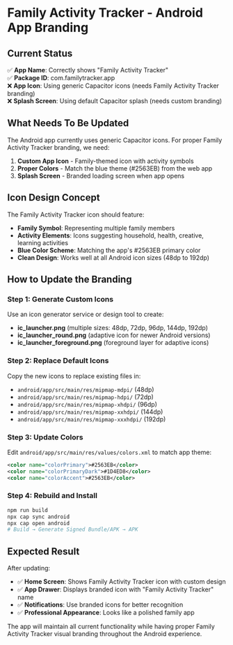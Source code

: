 # Family Activity Tracker - Android App Branding

## Current Status

✅ **App Name**: Correctly shows "Family Activity Tracker"  
✅ **Package ID**: com.familytracker.app  
❌ **App Icon**: Using generic Capacitor icons (needs Family Activity Tracker branding)  
❌ **Splash Screen**: Using default Capacitor splash (needs custom branding)

## What Needs To Be Updated

The Android app currently uses generic Capacitor icons. For proper Family Activity Tracker branding, we need:

1. **Custom App Icon** - Family-themed icon with activity symbols
2. **Proper Colors** - Match the blue theme (#2563EB) from the web app
3. **Splash Screen** - Branded loading screen when app opens

## Icon Design Concept

The Family Activity Tracker icon should feature:
- **Family Symbol**: Representing multiple family members
- **Activity Elements**: Icons suggesting household, health, creative, learning activities  
- **Blue Color Scheme**: Matching the app's #2563EB primary color
- **Clean Design**: Works well at all Android icon sizes (48dp to 192dp)

## How to Update the Branding

### Step 1: Generate Custom Icons
Use an icon generator service or design tool to create:
- **ic_launcher.png** (multiple sizes: 48dp, 72dp, 96dp, 144dp, 192dp)
- **ic_launcher_round.png** (adaptive icon for newer Android versions)
- **ic_launcher_foreground.png** (foreground layer for adaptive icons)

### Step 2: Replace Default Icons
Copy the new icons to replace existing files in:
- `android/app/src/main/res/mipmap-mdpi/` (48dp)
- `android/app/src/main/res/mipmap-hdpi/` (72dp)  
- `android/app/src/main/res/mipmap-xhdpi/` (96dp)
- `android/app/src/main/res/mipmap-xxhdpi/` (144dp)
- `android/app/src/main/res/mipmap-xxxhdpi/` (192dp)

### Step 3: Update Colors
Edit `android/app/src/main/res/values/colors.xml` to match app theme:
```xml
<color name="colorPrimary">#2563EB</color>
<color name="colorPrimaryDark">#1D4ED8</color>
<color name="colorAccent">#2563EB</color>
```

### Step 4: Rebuild and Install
```bash
npm run build
npx cap sync android
npx cap open android
# Build → Generate Signed Bundle/APK → APK
```

## Expected Result

After updating:
- ✅ **Home Screen**: Shows Family Activity Tracker icon with custom design
- ✅ **App Drawer**: Displays branded icon with "Family Activity Tracker" name
- ✅ **Notifications**: Use branded icons for better recognition
- ✅ **Professional Appearance**: Looks like a polished family app

The app will maintain all current functionality while having proper Family Activity Tracker visual branding throughout the Android experience.